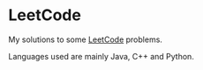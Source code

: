 # LeetCode

My solutions to some [LeetCode](https://leetcode.com/) problems.

Languages used are mainly Java, C++ and Python.
